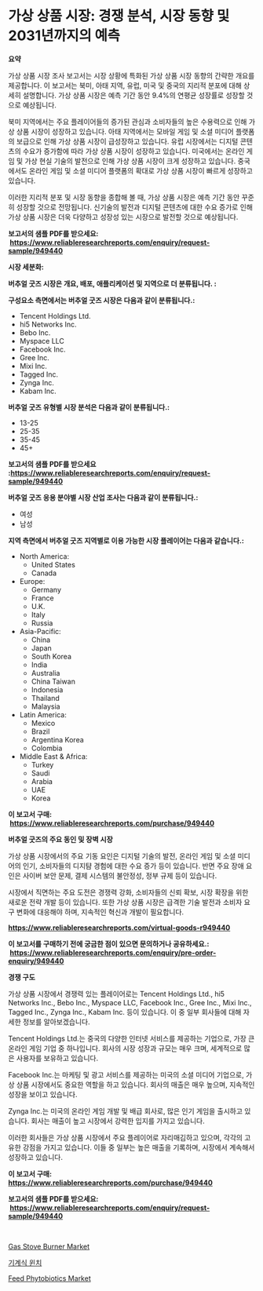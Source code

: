 <p><h1>가상 상품 시장: 경쟁 분석, 시장 동향 및 2031년까지의 예측</h1></p><p><strong>요약</strong></p>
<p><p>가상 상품 시장 조사 보고서는 시장 상황에 특화된 가상 상품 시장 동향의 간략한 개요를 제공합니다. 이 보고서는 북미, 아태 지역, 유럽, 미국 및 중국의 지리적 분포에 대해 상세히 설명합니다. 가상 상품 시장은 예측 기간 동안 9.4%의 연평균 성장률로 성장할 것으로 예상됩니다.</p><p>북미 지역에서는 주요 플레이어들의 증가된 관심과 소비자들의 높은 수용력으로 인해 가상 상품 시장이 성장하고 있습니다. 아태 지역에서는 모바일 게임 및 소셜 미디어 플랫폼의 보급으로 인해 가상 상품 시장이 급성장하고 있습니다. 유럽 시장에서는 디지털 콘텐츠의 수요가 증가함에 따라 가상 상품 시장이 성장하고 있습니다. 미국에서는 온라인 게임 및 가상 현실 기술의 발전으로 인해 가상 상품 시장이 크게 성장하고 있습니다. 중국에서도 온라인 게임 및 소셜 미디어 플랫폼의 확대로 가상 상품 시장이 빠르게 성장하고 있습니다.</p><p>이러한 지리적 분포 및 시장 동향을 종합해 볼 때, 가상 상품 시장은 예측 기간 동안 꾸준히 성장할 것으로 전망됩니다. 신기술의 발전과 디지털 콘텐츠에 대한 수요 증가로 인해 가상 상품 시장은 더욱 다양하고 성장성 있는 시장으로 발전할 것으로 예상됩니다.</p></p>
<p><strong>보고서의 샘플 PDF를 받으세요: &nbsp;<a href="https://www.reliableresearchreports.com/enquiry/request-sample/949440">https://www.reliableresearchreports.com/enquiry/request-sample/949440</a></strong></p>
<p><strong>시장 세분화:</strong></p>
<p><strong> 버추얼 굿즈 시장은 개요, 배포, 애플리케이션 및 지역으로 더 분류됩니다. :</strong></p>
<p><strong>구성요소 측면에서는 버추얼 굿즈 시장은 다음과 같이 분류됩니다.:</strong></p>
<p><ul><li>Tencent Holdings Ltd.</li><li>hi5 Networks Inc.</li><li>Bebo Inc.</li><li>Myspace LLC</li><li>Facebook Inc.</li><li>Gree Inc.</li><li>Mixi Inc.</li><li>Tagged Inc.</li><li>Zynga Inc.</li><li>Kabam Inc.</li></ul></p>
<p><strong> 버추얼 굿즈 유형별 시장 분석은 다음과 같이 분류됩니다.:</strong></p>
<p><ul><li>13-25</li><li>25-35</li><li>35-45</li><li>45+</li></ul></p>
<p><strong>보고서의 샘플 PDF를 받으세요 :<a href="https://www.reliableresearchreports.com/enquiry/request-sample/949440">https://www.reliableresearchreports.com/enquiry/request-sample/949440</a></strong></p>
<p><strong> 버추얼 굿즈 응용 분야별 시장 산업 조사는 다음과 같이 분류됩니다.:</strong></p>
<p><ul><li>여성</li><li>남성</li></ul></p>
<p><strong>지역 측면에서 버추얼 굿즈 지역별로 이용 가능한 시장 플레이어는 다음과 같습니다.:</strong></p>
<p><ul>
    <li>
        North America:
        <ul>
            <li>United States</li>
            <li>Canada</li>
        </ul>
    </li>
    <li>
        Europe:
        <ul>
            <li>Germany</li>
            <li>France</li>
            <li>U.K.</li>
            <li>Italy</li>
            <li>Russia</li>
        </ul>
    </li>
    <li>
        Asia-Pacific:
        <ul>
            <li>China</li>
            <li>Japan</li>
            <li>South Korea</li>
            <li>India</li>
            <li>Australia</li>
            <li>China Taiwan</li>
            <li>Indonesia</li>
            <li>Thailand</li>
            <li>Malaysia</li>
        </ul>
    </li>
    <li>
        Latin America:
        <ul>
            <li>Mexico</li>
            <li>Brazil</li>
            <li>Argentina Korea</li>
            <li>Colombia</li>
        </ul>
    </li>
    <li>
        Middle East & Africa:
        <ul>
            <li>Turkey</li>
            <li>Saudi</li>
            <li>Arabia</li>
            <li>UAE</li>
            <li>Korea</li>
        </ul>
    </li>
    </ul></p>
<p><strong>이 보고서 구매: &nbsp;<a href="https://www.reliableresearchreports.com/purchase/949440">https://www.reliableresearchreports.com/purchase/949440</a></strong></p>
<p><strong>버추얼 굿즈의 주요 동인 및 장벽 시장</strong></p>
<p><p>가상 상품 시장에서의 주요 기동 요인은 디지털 기술의 발전, 온라인 게임 및 소셜 미디어의 인기, 소비자들의 디지턈 경험에 대한 수요 증가 등이 있습니다. 반면 주요 장애 요인은 사이버 보안 문제, 결제 시스템의 불안정성, 정부 규제 등이 있습니다.</p><p>시장에서 직면하는 주요 도전은 경쟁력 강화, 소비자들의 신뢰 확보, 시장 확장을 위한 새로운 전략 개발 등이 있습니다. 또한 가상 상품 시장은 급격한 기술 발전과 소비자 요구 변화에 대응해야 하며, 지속적인 혁신과 개발이 필요합니다.</p></p>
<p><strong><a href="https://www.reliableresearchreports.com/virtual-goods-r949440">https://www.reliableresearchreports.com/virtual-goods-r949440</a></strong></p>
<p><strong>이 보고서를 구매하기 전에 궁금한 점이 있으면 문의하거나 공유하세요.: &nbsp;<a href="https://www.reliableresearchreports.com/enquiry/pre-order-enquiry/949440">https://www.reliableresearchreports.com/enquiry/pre-order-enquiry/949440</a></strong></p>
<p><strong>경쟁 구도</strong></p>
<p><p>가상 상품 시장에서 경쟁력 있는 플레이어로는 Tencent Holdings Ltd., hi5 Networks Inc., Bebo Inc., Myspace LLC, Facebook Inc., Gree Inc., Mixi Inc., Tagged Inc., Zynga Inc., Kabam Inc. 등이 있습니다. 이 중 일부 회사들에 대해 자세한 정보를 알아보겠습니다.</p><p>Tencent Holdings Ltd.는 중국의 다양한 인터넷 서비스를 제공하는 기업으로, 가장 큰 온라인 게임 기업 중 하나입니다. 회사의 시장 성장과 규모는 매우 크며, 세계적으로 많은 사용자를 보유하고 있습니다.</p><p>Facebook Inc.는 마케팅 및 광고 서비스를 제공하는 미국의 소셜 미디어 기업으로, 가상 상품 시장에서도 중요한 역할을 하고 있습니다. 회사의 매출은 매우 높으며, 지속적인 성장을 보이고 있습니다.</p><p>Zynga Inc.는 미국의 온라인 게임 개발 및 배급 회사로, 많은 인기 게임을 출시하고 있습니다. 회사는 매출이 높고 시장에서 강력한 입지를 가지고 있습니다.</p><p>이러한 회사들은 가상 상품 시장에서 주요 플레이어로 자리매김하고 있으며, 각각의 고유한 강점을 가지고 있습니다. 이들 중 일부는 높은 매출을 기록하며, 시장에서 계속해서 성장하고 있습니다.</p></p>
<p><strong>이 보고서 구매: &nbsp; <a href="https://www.reliableresearchreports.com/purchase/949440">https://www.reliableresearchreports.com/purchase/949440</a></strong></p>
<p><strong>보고서의 샘플 PDF를 받으세요: &nbsp;<a href="https://www.reliableresearchreports.com/enquiry/request-sample/949440">https://www.reliableresearchreports.com/enquiry/request-sample/949440</a></strong><strong></strong></p>
<p>&nbsp;</p>
<p><p><a href="https://github.com/PeterParrish5/Market-Research-Report-List-4/blob/main/gas-stove-burner-market.md">Gas Stove Burner Market</a></p><p><a href="https://medium.com/@brisamorar2023/%EA%B8%B0%EA%B3%84%EC%8B%9D-%EC%9C%88%EC%B9%98-%EC%8B%9C%EC%9E%A5-%EA%B2%BD%EC%9F%81-%EB%B6%84%EC%84%9D-%EC%8B%9C%EC%9E%A5-%EB%8F%99%ED%96%A5-%EB%B0%8F-2031%EB%85%84%EA%B9%8C%EC%A7%80%EC%9D%98-%EC%98%88%EC%B8%A1-9e740a625165">기계식 윈치</a></p><p><a href="https://changeable-paste-463.notion.site/Feed-Phytobiotics-Market-Size-Market-Share-and-Global-Market-Analysis-Report-2024-2031-0350b8568a3c406b8ffb7d54ed309ea5">Feed Phytobiotics Market</a></p></p>